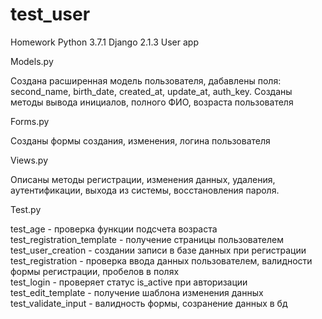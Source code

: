 # test_user 
Homework Python 3.7.1 Django 2.1.3 User app

<p>Models.py</p> 

Создана расширенная модель пользователя, дабавлены поля: second_name, birth_date, created_at, update_at, auth_key.
Созданы методы вывода инициалов, полного ФИО, возраста пользователя

<p>Forms.py</p>

Созданы формы создания, изменения, логина пользователя

<p>Views.py</p>

Описаны методы регистрации, изменения данных, удаления, аутентификации, выхода из системы, восстановления пароля.

<p>Test.py</p>

test_age - проверка функции подсчета возраста<br>
test_registration_template - получение страницы пользователем<br>
test_user_creation - создании записи в базе данных при регистрации<br>
test_registration - проверка ввода данных пользователем, валидности формы регистрации, пробелов в полях<br>
test_login - проверяет статус is_active при авторизации<br>
test_edit_template - получение шаблона изменения данных<br>
test_validate_input - валидность формы, созранение данных в бд<br>
